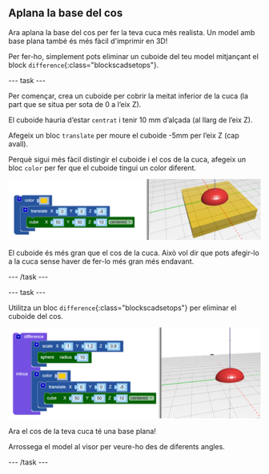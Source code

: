 ## Aplana la base del cos

Ara aplana la base del cos per fer la teva cuca més realista. Un model amb base plana també és més fàcil d'imprimir en 3D!

Per fer-ho, simplement pots eliminar un cuboide del teu model mitjançant el block `difference`{:class="blockscadsetops"}.

--- task ---

Per començar, crea un cuboide per cobrir la meitat inferior de la cuca (la part que se situa per sota de 0 a l’eix Z).

El cuboide hauria d’estar `centrat` i tenir 10 mm d’alçada (al llarg de l’eix Z).

Afegeix un bloc `translate` per moure el cuboide -5mm per l’eix Z (cap avall).

Perquè sigui més fàcil distingir el cuboide i el cos de la cuca, afegeix un bloc `color` per fer que el cuboide tingui un color diferent.

![captura de pantalla](images/bug-body-cuboid.png)

El cuboide és més gran que el cos de la cuca. Això vol dir que pots afegir-lo a la cuca sense haver de fer-lo més gran més endavant.

--- /task ---

--- task ---

Utilitza un bloc `difference`{:class="blockscadsetops"} per eliminar el cuboide del cos.

![captura de pantalla](images/bug-difference.png)

Ara el cos de la teva cuca té una base plana!

Arrossega el model al visor per veure-ho des de diferents angles.

--- /task ---



  
